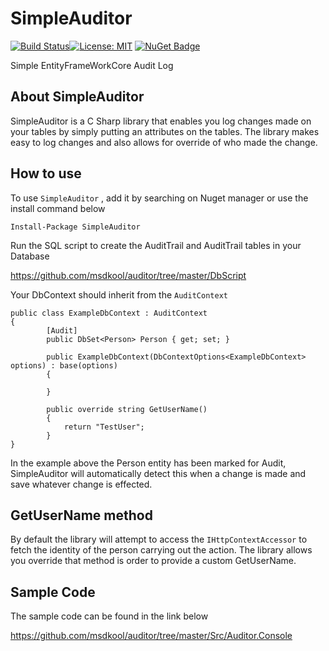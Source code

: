 # SimpleAuditor

[![Build Status](https://orbsync.visualstudio.com/DigitalPockets/_apis/build/status/SimpleAuditor?branchName=master)](https://orbsync.visualstudio.com/DigitalPockets/_build/latest?definitionId=11&branchName=master)[![License: MIT](https://img.shields.io/badge/License-MIT-yellow.svg)](LICENSE) [![NuGet Badge](https://buildstats.info/nuget/SimpleAuditor)](https://www.nuget.org/packages/SimpleAuditor)

Simple EntityFrameWorkCore Audit Log 

## About SimpleAuditor

SimpleAuditor is a C Sharp library that enables you log changes made on your tables by simply putting an attributes on the tables. The library makes easy to log changes and also allows for override of who made the change.

## How to use

To use `SimpleAuditor` , add it by searching on Nuget manager or use the install command below

```
Install-Package SimpleAuditor
```
Run the SQL script to create the AuditTrail and AuditTrail tables in your Database

https://github.com/msdkool/auditor/tree/master/DbScript

Your DbContext should inherit from the `AuditContext`

```
public class ExampleDbContext : AuditContext
{
        [Audit]
        public DbSet<Person> Person { get; set; }

        public ExampleDbContext(DbContextOptions<ExampleDbContext> options) : base(options)
        {

        }

        public override string GetUserName()
        {
            return "TestUser";
        }
}
```
In the example above the Person entity has been marked for Audit, SimpleAuditor will automatically detect this when a change is made and save whatever change is effected.

## GetUserName method

By default the library will attempt to access the `IHttpContextAccessor` to fetch the identity of the person carrying out the action. The library allows you override that method is order to provide a custom GetUserName.

## Sample Code

The sample code can be found in the link below 

https://github.com/msdkool/auditor/tree/master/Src/Auditor.Console

